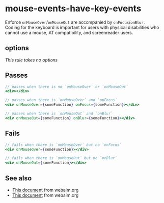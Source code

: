 # mouse-events-have-key-events

Enforce `onMouseOver`/`onMouseOut` are accompanied by
`onFocus`/`onBlur`. Coding for the keyboard is important for users with
physical disabilities who cannot use a mouse, AT compatibility, and screenreader
users.


## options

*This rule takes no options*

## Passes

```jsx harmony
// passes when there is no `onMouseOver` or `onMouseOut`
<div></div>

// passes when there is `onMouseOver` and `onFocus`
<div onMouseOver={someFunction} onFocus={someFunction}></div>

// passes when there is `onMouseOut` and `onBlur`
<div onMouseOut={someFunction} onBlur={someFunction}></div>
```

## Fails

```jsx harmony
// fails when there is `onMouseOver` but no `onFocus`
<div onMouseOver={someFunction}></div>

// fails when there is `onMouseOut` but no `onBlur`
<div onMouseOut={someFunction}></div>
```

## See also

 - [This document](http://webaim.org/techniques/javascript/eventhandlers#onmouseover) from webaim.org
 - [This document](http://webaim.org/techniques/javascript/eventhandlers#onmouseover) from webaim.org
